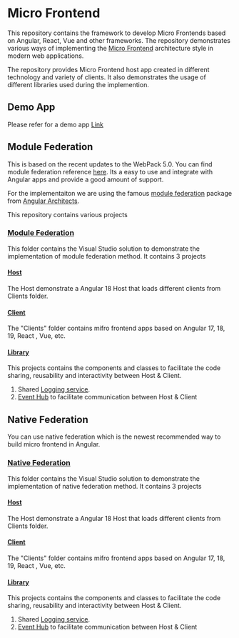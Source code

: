 # Micro Frontend
This repository contains the framework to develop Micro Frontends based on Angular, React, Vue and other frameworks. The repository demonstrates various ways of implementing the [Micro Frontend](https://en.wikipedia.org/wiki/Micro_frontend) architecture style in modern web applications.

The repository provides Micro Frontend host app created in different technology and variety of clients. It also demonstrates the usage of different libraries used during the implemention.

## Demo App
Please refer for a demo app [Link](https://agreeable-sand-05b276e0f.4.azurestaticapps.net/)

## Module Federation
This is based on the recent updates to the WebPack 5.0. You can find module federation reference [here](https://webpack.js.org/concepts/module-federation/). Its a easy to use and integrate with Angular apps and provide a good amount of support.

For the implementaiton we are using the famous [module federation](https://www.npmjs.com/package/@angular-architects/module-federation) package from [Angular Architects](https://github.com/angular-architects).

This repository contains various projects 

### [Module Federation](https://github.com/pravinchandankhede/microfrontend/tree/main/src/ModuleFederation)
This folder contains the Visual Studio solution to demonstrate the implementation of module federation method. It contains 3 projects

#### [Host](https://github.com/pravinchandankhede/microfrontend/tree/main/src/ModuleFederation/Hosts/AngularHost)
The Host demonstrate a Angular 18 Host that loads different clients from Clients folder. 

#### [Client](https://github.com/pravinchandankhede/microfrontend/tree/main/src/ModuleFederation/Clients)
The "Clients" folder contains mifro frontend apps based on Angular 17, 18, 19, React , Vue, etc.

#### [Library](https://github.com/pravinchandankhede/microfrontend/tree/main/src/ModuleFederation/Libraries/MFELibrary)
This projects contains the components and classes to facilitate the code sharing, reusability and interactivity between Host & Client.
1. Shared [Logging service](https://github.com/pravinchandankhede/microfrontend/blob/main/src/ModuleFederation/Libraries/MFELibrary/src/app/services/logger.service.ts).
2. [Event Hub](https://github.com/pravinchandankhede/microfrontend/tree/main/src/ModuleFederation/Libraries/MFELibrary/src/app/events) to facilitate communication between Host & Client
   
## Native Federation
You can use native federation which is the newest recommended way to build micro frontend in Angular.

### [Native Federation](https://github.com/pravinchandankhede/microfrontend/tree/main/src/NativeFederation)
This folder contains the Visual Studio solution to demonstrate the implementation of native federation method. It contains 3 projects

#### [Host](https://github.com/pravinchandankhede/microfrontend/tree/main/src/NativeFederation/Hosts/AngularHost)
The Host demonstrate a Angular 18 Host that loads different clients from Clients folder. 

#### [Client](https://github.com/pravinchandankhede/microfrontend/tree/main/src/NativeFederation/Clients)
The "Clients" folder contains mifro frontend apps based on Angular 17, 18, 19, React , Vue, etc.

#### [Library](https://github.com/pravinchandankhede/microfrontend/tree/main/src/NativeFederation/Libraries/MFELibrary)
This projects contains the components and classes to facilitate the code sharing, reusability and interactivity between Host & Client.
1. Shared [Logging service](https://github.com/pravinchandankhede/microfrontend/blob/main/src/NativeFederation/Libraries/MFELibrary/src/app/services/logger.service.ts).
2. [Event Hub](https://github.com/pravinchandankhede/microfrontend/tree/main/src/NativeFederation/Libraries/MFELibrary/src/app/events) to facilitate communication between Host & Client
